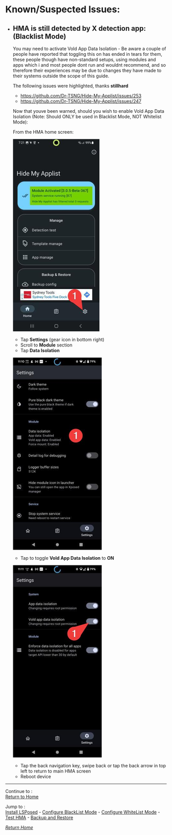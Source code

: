 # Known/Suspected Issues:

- ## **HMA is still detected by X detection app: (Blacklist Mode)**
   You may need to activate Vold App Data Isolation - Be aware a couple of people have reported that toggling this on has ended in tears for them, these people though have non-standard setups, using modules and apps which i and most people dont run and wouldnt recommend, and so therefore their experiences may be due to changes they have made to their systems outside the scope of this guide. 
 
   The following issues were highlighted, thanks **stillhard**

   - https://github.com/Dr-TSNG/Hide-My-Applist/issues/253
   - https://github.com/Dr-TSNG/Hide-My-Applist/issues/247

   Now that youve been warned, should you wish to enable Vold App Data Isolation (Note: Should ONLY be used in Blacklist Mode, NOT Whitelist Mode):

   From the HMA home screen: 

   ![](image/HMA14.jpg?raw=true)

   - Tap **Settings** (gear icon in bottom right) 
   - Scroll to **Module** section 
   - Tap **Data Isolation**

   ![](image/VOLD1.jpg?raw=true)

   - Tap to toggle **Vold App Data Isolation** to **ON**

   ![](image/VOLD2.jpg?raw=true)

   - Tap the back navigation key, swipe back or tap the back arrow in top left to return to main HMA screen
   - Reboot device 
---

Continue to :<br>
[Return to Home](README.md)

Jump to :<br>
[Install LSPosed] - [Configure BlackList Mode] - [Configure WhiteList Mode] - [Test HMA] - [Backup and Restore]<br>

[<i>Return Home</i>](README.md)

<!--List of page links-->
[HMA Home]: README.md
[Install LSPosed]: Install-LSPosed.md
[Install HMA]: Install.md
[Compare HMA Blacklist vs Whitelist Modes]: BlacklistvsWhitelist.md
[Configure BlackList Mode]: BlackList.md
[Configure WhiteList Mode]: WhiteList.md
[Test HMA]: TestHMA.md
[Backup and Restore]: BackupAndRestore.md
[Known Issues]: nownIssues.md

[Magisk Pages]: MagiskTOC.md
[Magisk USNF]: Magisk-SafetyNet-Fix.md
[PlayIntegrity]: Integrity-Check.md
[MagiskHide]: Magisk-Hide.md
